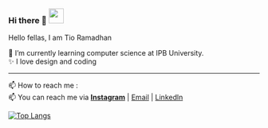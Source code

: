 ### Hi there 👋  <img src="https://raw.githubusercontent.com/MartinHeinz/MartinHeinz/master/wave.gif" width="30px">

Hello fellas, I am Tio Ramadhan

🌱 I’m currently learning computer science at IPB University. <br>
✨ I love design and coding

<hr>
📫 How to reach me : <br>
📫 You can reach me via <a href="https://www.instagram.com/tioramadhn" style="font-weight:bold;">Instagram</a> | <a href="mailto:tioramadhntio@apps.ipb.ac.id" target="_blank">Email</a> | <a href="https://www.linkedin.com/in/tio-ramadhan-ab77431a2/">Linkedln</a> 

[![Top Langs](https://github-readme-stats.vercel.app/api/top-langs/?username=tioramdhntio&layout=compact&theme=react)](https://github.com/tioramdhntio/)


<!--
**tioramdhntio/tioramdhntio** is a ✨ _special_ ✨ repository because its `README.md` (this file) appears on your GitHub profile.


